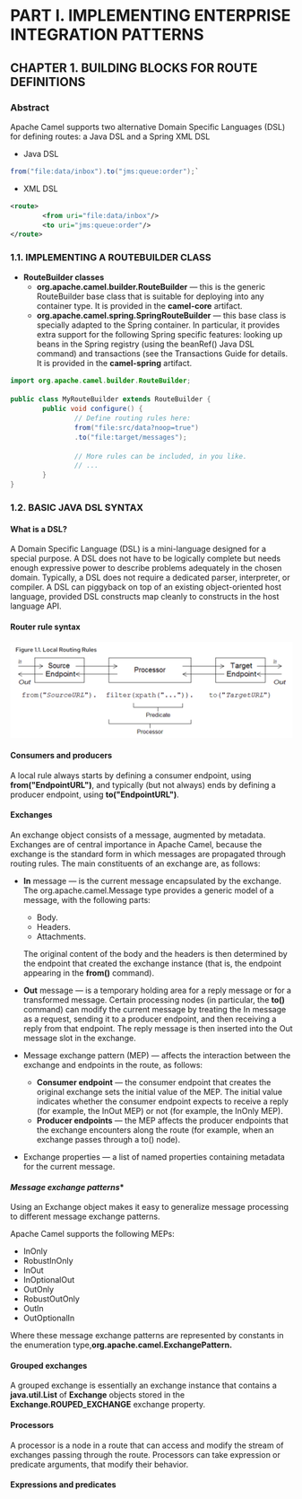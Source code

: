 # **PART I. IMPLEMENTING ENTERPRISE INTEGRATION PATTERNS**

## **CHAPTER 1. BUILDING BLOCKS FOR ROUTE DEFINITIONS**

### **Abstract**

Apache Camel supports two alternative Domain Specific Languages (DSL) for defining routes: a Java
DSL and a Spring XML DSL

- Java DSL
```java
from("file:data/inbox").to("jms:queue:order");`
```
- XML DSL
```xml
<route>
        <from uri="file:data/inbox"/>
        <to uri="jms:queue:order"/>
</route>
```

### **1.1. IMPLEMENTING A ROUTEBUILDER CLASS**

-  **RouteBuilder classes**
      - **org.apache.camel.builder.RouteBuilder** — this is the generic RouteBuilder base class that is suitable for deploying into any container type. It is provided in the **camel-core** artifact.
      - **org.apache.camel.spring.SpringRouteBuilder** — this base class is specially adapted to the Spring container. In particular, it provides extra support for the following Spring specific features: looking up beans in the Spring registry (using the beanRef() Java DSL command) and transactions (see the Transactions Guide for details. It is provided in the **camel-spring** artifact.


```java
import org.apache.camel.builder.RouteBuilder;

public class MyRouteBuilder extends RouteBuilder {
        public void configure() {
                // Define routing rules here:
                from("file:src/data?noop=true")
                .to("file:target/messages");

                // More rules can be included, in you like.
                // ...
        }
}
```

### **1.2. BASIC JAVA DSL SYNTAX**

#### **What is a DSL?**
A Domain Specific Language (DSL) is a mini-language designed for a special purpose. A DSL does not
have to be logically complete but needs enough expressive power to describe problems adequately in
the chosen domain. Typically, a DSL does not require a dedicated parser, interpreter, or compiler. A DSL
can piggyback on top of an existing object-oriented host language, provided DSL constructs map
cleanly to constructs in the host language API.

#### **Router rule syntax**

![Router1](img/router1.png)

#### **Consumers and producers**

A local rule always starts by defining a consumer endpoint, using **from("EndpointURL")**, and typically (but not always) ends by defining a producer endpoint, using **to("EndpointURL")**.

#### **Exchanges**

An exchange object consists of a message, augmented by metadata. Exchanges are of central importance in Apache Camel, because the exchange is the standard form in which messages are propagated through routing rules.
The main constituents of an exchange are, as follows:

- **In** message — is the current message encapsulated by the exchange. The org.apache.camel.Message type provides a generic model of a message, with the following parts:
     - Body.
     - Headers.
     - Attachments.

     The original content of the body and the headers is then determined by the endpoint that created the exchange instance (that is, the endpoint appearing in the **from()** command).

- **Out** message — is a temporary holding area for a reply message or for a transformed message. Certain processing nodes (in particular, the **to()** command) can modify the current message by treating the In message as a request, sending it to a producer endpoint, and then receiving a reply from that endpoint. The reply message is then inserted into the Out message slot in the exchange.

- Message exchange pattern (MEP) — affects the interaction between the exchange and endpoints in the route, as follows:
     * **Consumer endpoint** — the consumer endpoint that creates the original exchange sets the initial value of the MEP. The initial value indicates whether the consumer endpoint expects to receive a reply (for example, the InOut MEP) or not (for example, the InOnly MEP).
     * **Producer endpoints** — the MEP affects the producer endpoints that the exchange encounters along the route (for example, when an exchange passes through a to() node).

- Exchange properties — a list of named properties containing metadata for the current message.

#### *Message exchange patterns**

Using an Exchange object makes it easy to generalize message processing to different message
exchange patterns.

Apache Camel supports the following MEPs:
* InOnly
* RobustInOnly
* InOut
* InOptionalOut
* OutOnly
* RobustOutOnly
* OutIn
* OutOptionalIn

Where these message exchange patterns are represented by constants in the enumeration type,**org.apache.camel.ExchangePattern.**

#### Grouped exchanges

A grouped exchange is essentially an exchange instance that contains a **java.util.List** of **Exchange** objects stored in the **Exchange.ROUPED_EXCHANGE** exchange property.

#### Processors

A processor is a node in a route that can access and modify the stream of exchanges passing through the route. Processors can take expression or predicate arguments, that modify their behavior.

#### Expressions and predicates

